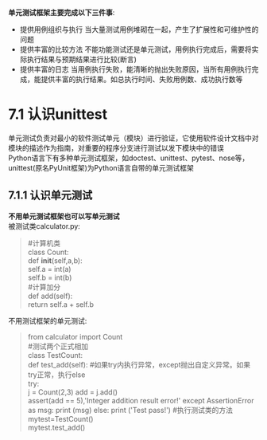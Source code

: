 **单元测试框架主要完成以下三件事**:  
- 提供用例组织与执行  当大量测试用例堆砌在一起，产生了扩展性和可维护性的问题  
- 提供丰富的比较方法  不能功能测试还是单元测试，用例执行完成后，需要将实际执行结果与预期结果进行比较(断言)  
- 提供丰富的日志  当用例执行失败，能清晰的抛出失败原因，当所有用例执行完成，能提供丰富的执行结果。如总执行时间、失败用例数、成功执行数等  
# 7.1 认识unittest
单元测试负责对最小的软件测试单元（模块）进行验证，它使用软件设计文档中对模块的描述作为指南，对重要的程序分支进行测试以发下模块中的错误  
Python语言下有多种单元测试框架，如doctest、unittest、pytest、nose等，unittest(原名PyUnit框架)为Python语言自带的单元测试框架  
## 7.1.1 认识单元测试
**不用单元测试框架也可以写单元测试**  
被测试类calculator.py:  
> #计算机类  
class Count:  
    def __init__(self,a,b):  
	    self.a = int(a)  
	    self.b = int(b)  
    #计算加分  
    def add(self):  
        return self.a + self.b   
        
不用测试框架的单元测试:  
> from calculator import Count  
#测试两个正式相加  
class TestCount:  
    def test_add(self):
        #如果try内执行异常，except抛出自定义异常。如果try正常，执行else  
        try:  
            j = Count(2,3)
            add = j.add()  
            assert(add == 5),'Integer addition result error!'
        except AssertionError as msg:
            print (msg)
        else:
            print ('Test pass!')
#执行测试类的方法  
mytest=TestCount()  
mytest.test_add()  






